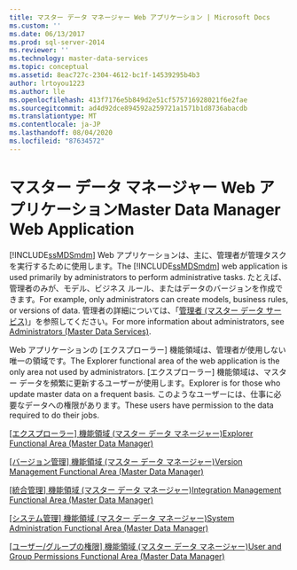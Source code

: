 ```yaml
---
title: マスター データ マネージャー Web アプリケーション | Microsoft Docs
ms.custom: ''
ms.date: 06/13/2017
ms.prod: sql-server-2014
ms.reviewer: ''
ms.technology: master-data-services
ms.topic: conceptual
ms.assetid: 8eac727c-2304-4612-bc1f-14539295b4b3
author: lrtoyou1223
ms.author: lle
ms.openlocfilehash: 413f7176e5b849d2e51cf575716928021f6e2fae
ms.sourcegitcommit: ad4d92dce894592a259721a1571b1d8736abacdb
ms.translationtype: MT
ms.contentlocale: ja-JP
ms.lasthandoff: 08/04/2020
ms.locfileid: "87634572"
---
```

# <a name="master-data-manager-web-application"></a><span data-ttu-id="3b9e4-102">マスター データ マネージャー Web アプリケーション</span><span class="sxs-lookup"><span data-stu-id="3b9e4-102">Master Data Manager Web Application</span></span>
  <span data-ttu-id="3b9e4-103">[!INCLUDE[ssMDSmdm](../includes/ssmdsmdm-md.md)] Web アプリケーションは、主に、管理者が管理タスクを実行するために使用します。</span><span class="sxs-lookup"><span data-stu-id="3b9e4-103">The [!INCLUDE[ssMDSmdm](../includes/ssmdsmdm-md.md)] web application is used primarily by administrators to perform administrative tasks.</span></span> <span data-ttu-id="3b9e4-104">たとえば、管理者のみが、モデル、ビジネス ルール、またはデータのバージョンを作成できます。</span><span class="sxs-lookup"><span data-stu-id="3b9e4-104">For example, only administrators can create models, business rules, or versions of data.</span></span> <span data-ttu-id="3b9e4-105">管理者の詳細については、「[管理者 (マスター データ サービス)](administrators-master-data-services.md)」を参照してください。</span><span class="sxs-lookup"><span data-stu-id="3b9e4-105">For more information about administrators, see [Administrators &#40;Master Data Services&#41;](administrators-master-data-services.md).</span></span>  
  
 <span data-ttu-id="3b9e4-106">Web アプリケーションの [エクスプローラー] 機能領域は、管理者が使用しない唯一の領域です。</span><span class="sxs-lookup"><span data-stu-id="3b9e4-106">The Explorer functional area of the web application is the only area not used by administrators.</span></span> <span data-ttu-id="3b9e4-107">[エクスプローラー] 機能領域は、マスター データを頻繁に更新するユーザーが使用します。</span><span class="sxs-lookup"><span data-stu-id="3b9e4-107">Explorer is for those who update master data on a frequent basis.</span></span> <span data-ttu-id="3b9e4-108">このようなユーザーには、仕事に必要なデータへの権限があります。</span><span class="sxs-lookup"><span data-stu-id="3b9e4-108">These users have permission to the data required to do their jobs.</span></span>  
  
 <span data-ttu-id="3b9e4-109">[[エクスプローラー] 機能領域 (マスター データ マネージャー)](../../2014/master-data-services/explorer-functional-area-master-data-manager.md)</span><span class="sxs-lookup"><span data-stu-id="3b9e4-109">[Explorer Functional Area &#40;Master Data Manager&#41;](../../2014/master-data-services/explorer-functional-area-master-data-manager.md)</span></span>  
  
 <span data-ttu-id="3b9e4-110">[[バージョン管理] 機能領域 (マスター データ マネージャー)](../../2014/master-data-services/version-management-functional-area-master-data-manager.md)</span><span class="sxs-lookup"><span data-stu-id="3b9e4-110">[Version Management Functional Area &#40;Master Data Manager&#41;](../../2014/master-data-services/version-management-functional-area-master-data-manager.md)</span></span>  
  
 <span data-ttu-id="3b9e4-111">[[統合管理] 機能領域 (マスター データ マネージャー)](../../2014/master-data-services/integration-management-functional-area-master-data-manager.md)</span><span class="sxs-lookup"><span data-stu-id="3b9e4-111">[Integration Management Functional Area &#40;Master Data Manager&#41;](../../2014/master-data-services/integration-management-functional-area-master-data-manager.md)</span></span>  
  
 <span data-ttu-id="3b9e4-112">[[システム管理] 機能領域 (マスター データ マネージャー)](../../2014/master-data-services/system-administration-functional-area-master-data-manager.md)</span><span class="sxs-lookup"><span data-stu-id="3b9e4-112">[System Administration Functional Area &#40;Master Data Manager&#41;](../../2014/master-data-services/system-administration-functional-area-master-data-manager.md)</span></span>  
  
 <span data-ttu-id="3b9e4-113">[[ユーザー/グループの権限] 機能領域 (マスター データ マネージャー)](../../2014/master-data-services/user-and-group-permissions-functional-area-master-data-manager.md)</span><span class="sxs-lookup"><span data-stu-id="3b9e4-113">[User and Group Permissions Functional Area &#40;Master Data Manager&#41;](../../2014/master-data-services/user-and-group-permissions-functional-area-master-data-manager.md)</span></span>  
  
  
